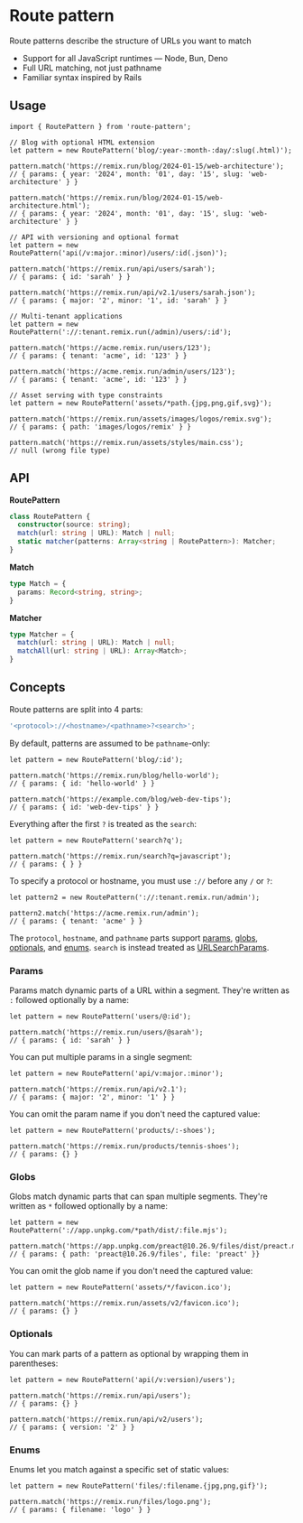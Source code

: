 # Route pattern

Route patterns describe the structure of URLs you want to match

- Support for all JavaScript runtimes — Node, Bun, Deno
- Full URL matching, not just pathname
- Familiar syntax inspired by Rails

## Usage

```tsx
import { RoutePattern } from 'route-pattern';

// Blog with optional HTML extension
let pattern = new RoutePattern('blog/:year-:month-:day/:slug(.html)');

pattern.match('https://remix.run/blog/2024-01-15/web-architecture');
// { params: { year: '2024', month: '01', day: '15', slug: 'web-architecture' } }

pattern.match('https://remix.run/blog/2024-01-15/web-architecture.html');
// { params: { year: '2024', month: '01', day: '15', slug: 'web-architecture' } }
```

```tsx
// API with versioning and optional format
let pattern = new RoutePattern('api(/v:major.:minor)/users/:id(.json)');

pattern.match('https://remix.run/api/users/sarah');
// { params: { id: 'sarah' } }

pattern.match('https://remix.run/api/v2.1/users/sarah.json');
// { params: { major: '2', minor: '1', id: 'sarah' } }
```

```tsx
// Multi-tenant applications
let pattern = new RoutePattern('://:tenant.remix.run(/admin)/users/:id');

pattern.match('https://acme.remix.run/users/123');
// { params: { tenant: 'acme', id: '123' } }

pattern.match('https://acme.remix.run/admin/users/123');
// { params: { tenant: 'acme', id: '123' } }
```

```tsx
// Asset serving with type constraints
let pattern = new RoutePattern('assets/*path.{jpg,png,gif,svg}');

pattern.match('https://remix.run/assets/images/logos/remix.svg');
// { params: { path: 'images/logos/remix' } }

pattern.match('https://remix.run/assets/styles/main.css');
// null (wrong file type)
```

## API

**RoutePattern**

```ts
class RoutePattern {
  constructor(source: string);
  match(url: string | URL): Match | null;
  static matcher(patterns: Array<string | RoutePattern>): Matcher;
}
```

**Match**

```ts
type Match = {
  params: Record<string, string>;
}
```

**Matcher**

```ts
type Matcher = {
  match(url: string | URL): Match | null;
  matchAll(url: string | URL): Array<Match>;
}
```

## Concepts

Route patterns are split into 4 parts:

```ts
'<protocol>://<hostname>/<pathname>?<search>';
```

By default, patterns are assumed to be `pathname`-only:

```tsx
let pattern = new RoutePattern('blog/:id');

pattern.match('https://remix.run/blog/hello-world');
// { params: { id: 'hello-world' } }

pattern.match('https://example.com/blog/web-dev-tips');
// { params: { id: 'web-dev-tips' } }
```

Everything after the first `?` is treated as the `search`:

```tsx
let pattern = new RoutePattern('search?q');

pattern.match('https://remix.run/search?q=javascript');
// { params: { } }
```

To specify a protocol or hostname, you must use `://` before any `/` or `?`:

```tsx
let pattern2 = new RoutePattern('://:tenant.remix.run/admin');

pattern2.match('https://acme.remix.run/admin');
// { params: { tenant: 'acme' } }
```

The `protocol`, `hostname`, and `pathname` parts support [params](#params), [globs](#globs), [optionals](#optionals), and [enums](#enums).
`search` is instead treated as [URLSearchParams](https://developer.mozilla.org/en-US/docs/Web/API/URLSearchParams).

### Params

Params match dynamic parts of a URL within a segment. They're written as `:` followed optionally by a name:

```tsx
let pattern = new RoutePattern('users/@:id');

pattern.match('https://remix.run/users/@sarah');
// { params: { id: 'sarah' } }
```

You can put multiple params in a single segment:

```tsx
let pattern = new RoutePattern('api/v:major.:minor');

pattern.match('https://remix.run/api/v2.1');
// { params: { major: '2', minor: '1' } }
```

You can omit the param name if you don't need the captured value:

```tsx
let pattern = new RoutePattern('products/:-shoes');

pattern.match('https://remix.run/products/tennis-shoes');
// { params: {} }
```

### Globs

Globs match dynamic parts that can span multiple segments. They're written as `*` followed optionally by a name:

```tsx
let pattern = new RoutePattern('://app.unpkg.com/*path/dist/:file.mjs');

pattern.match('https://app.unpkg.com/preact@10.26.9/files/dist/preact.mjs');
// { params: { path: 'preact@10.26.9/files', file: 'preact' }}
```

You can omit the glob name if you don't need the captured value:

```tsx
let pattern = new RoutePattern('assets/*/favicon.ico');

pattern.match('https://remix.run/assets/v2/favicon.ico');
// { params: {} }
```

### Optionals

You can mark parts of a pattern as optional by wrapping them in parentheses:

```tsx
let pattern = new RoutePattern('api(/v:version)/users');

pattern.match('https://remix.run/api/users');
// { params: {} }

pattern.match('https://remix.run/api/v2/users');
// { params: { version: '2' } }
```

### Enums

Enums let you match against a specific set of static values:

```tsx
let pattern = new RoutePattern('files/:filename.{jpg,png,gif}');

pattern.match('https://remix.run/files/logo.png');
// { params: { filename: 'logo' } }
```